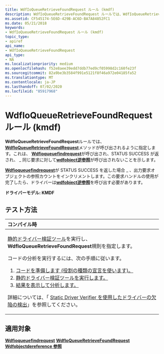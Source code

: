 ```yaml
---
title: WdfIoQueueRetrieveFoundRequest ルール (kmdf)
description: WdfIoQueueRetrieveFoundRequest ルールでは、WdfIoQueueRetrieveFoundRequest メソッドが呼び出されるように指定します。これは、WdfIoQueueFindRequest が呼び出され、STATUS SUCCESS が返され、 \_ 同じ要求に対して Wdfobject逆参照が呼び出されないことを示します。
ms.assetid: CF545174-5E6D-429B-AC6D-BA7A84852FC1
ms.date: 05/21/2018
keywords:
- WdfIoQueueRetrieveFoundRequest ルール (kmdf)
topic_type:
- apiref
api_name:
- WdfIoQueueRetrieveFoundRequest
api_type:
- NA
ms.localizationpriority: medium
ms.openlocfilehash: f52e8aee39edd7ddb77ed9cf05998d2c160fe23f
ms.sourcegitcommit: 82a9be3b3584f991e5121f8f46a972e04185fa52
ms.translationtype: MT
ms.contentlocale: ja-JP
ms.lasthandoff: 07/02/2020
ms.locfileid: "85917968"
---
```

# <a name="wdfioqueueretrievefoundrequest-rule-kmdf"></a>WdfIoQueueRetrieveFoundRequest ルール (kmdf)


**WdfIoQueueRetrieveFoundRequest**ルールでは、 [**WdfIoQueueRetrieveFoundRequest**](https://docs.microsoft.com/windows-hardware/drivers/ddi/wdfio/nf-wdfio-wdfioqueueretrievefoundrequest)メソッドが呼び出されるように指定します。これは、 [**Wdfioqueuefindrequest**](https://docs.microsoft.com/windows-hardware/drivers/ddi/wdfio/nf-wdfio-wdfioqueuefindrequest)が呼び出され、STATUS SUCCESS が返され、 \_ 同じ要求に対して[**wdfobject逆参照**](https://docs.microsoft.com/windows-hardware/drivers/wdf/wdfobjectdereference)が呼び出されないことを示します。

[**Wdfioqueuefindrequest**](https://docs.microsoft.com/windows-hardware/drivers/ddi/wdfio/nf-wdfio-wdfioqueuefindrequest)が STATUS SUCCESS を返した場合 \_ 、出力要求オブジェクトの参照カウントをインクリメントします。この要求ハンドルの使用が完了したら、ドライバーは[**wdfobject逆参照**](https://docs.microsoft.com/windows-hardware/drivers/wdf/wdfobjectdereference)を呼び出す必要があります。

**ドライバーモデル: KMDF**

<a name="how-to-test"></a>テスト方法
-----------

<table>
<colgroup>
<col width="100%" />
</colgroup>
<thead>
<tr class="header">
<th align="left">コンパイル時</th>
</tr>
</thead>
<tbody>
<tr class="odd">
<td align="left"><p><a href="https://docs.microsoft.com/windows-hardware/drivers/devtest/static-driver-verifier" data-raw-source="[Static Driver Verifier](https://docs.microsoft.com/windows-hardware/drivers/devtest/static-driver-verifier)">静的ドライバー検証ツール</a>を実行し、 <strong>WdfIoQueueRetrieveFoundRequest</strong>規則を指定します。</p>
コードの分析を実行するには、次の手順に従います。
<ol>
<li><a href="https://docs.microsoft.com/windows-hardware/drivers/devtest/using-static-driver-verifier-to-find-defects-in-drivers#preparing-your-source-code" data-raw-source="[Prepare your code (use role type declarations).](https://docs.microsoft.com/windows-hardware/drivers/devtest/using-static-driver-verifier-to-find-defects-in-drivers#preparing-your-source-code)">コードを準備します (役割の種類の宣言を使います)。</a></li>
<li><a href="https://docs.microsoft.com/windows-hardware/drivers/devtest/using-static-driver-verifier-to-find-defects-in-drivers#running-static-driver-verifier" data-raw-source="[Run Static Driver Verifier.](https://docs.microsoft.com/windows-hardware/drivers/devtest/using-static-driver-verifier-to-find-defects-in-drivers#running-static-driver-verifier)">静的ドライバー検証ツールを実行します。</a></li>
<li><a href="https://docs.microsoft.com/windows-hardware/drivers/devtest/using-static-driver-verifier-to-find-defects-in-drivers#viewing-and-analyzing-the-results" data-raw-source="[View and analyze the results.](https://docs.microsoft.com/windows-hardware/drivers/devtest/using-static-driver-verifier-to-find-defects-in-drivers#viewing-and-analyzing-the-results)">結果を表示して分析します。</a></li>
</ol>
<p>詳細については、「 <a href="https://docs.microsoft.com/windows-hardware/drivers/devtest/using-static-driver-verifier-to-find-defects-in-drivers" data-raw-source="[Using Static Driver Verifier to Find Defects in Drivers](https://docs.microsoft.com/windows-hardware/drivers/devtest/using-static-driver-verifier-to-find-defects-in-drivers)">Static Driver Verifier を使用したドライバーの欠陥の検出</a>」を参照してください。</p></td>
</tr>
</tbody>
</table>

<a name="applies-to"></a>適用対象
----------

[**Wdfioqueuefindrequest**](https://docs.microsoft.com/windows-hardware/drivers/ddi/wdfio/nf-wdfio-wdfioqueuefindrequest) 
[**WdfIoQueueRetrieveFoundRequest**](https://docs.microsoft.com/windows-hardware/drivers/ddi/wdfio/nf-wdfio-wdfioqueueretrievefoundrequest) 
[**Wdfobjectdereference 参照**](https://docs.microsoft.com/windows-hardware/drivers/wdf/wdfobjectdereference)
 

 





